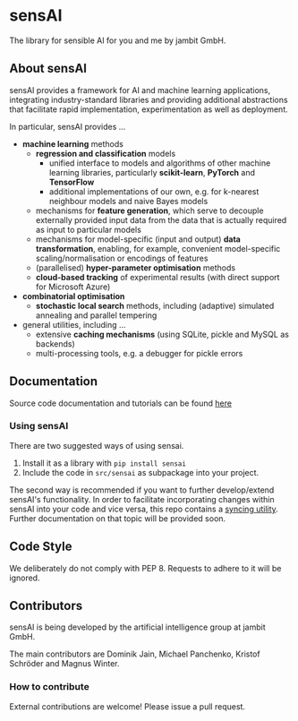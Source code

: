 # sensAI

The library for sensible AI for you and me by jambit GmbH. 

## About sensAI

sensAI provides a framework for AI and machine learning applications, integrating industry-standard libraries and providing additional abstractions that facilitate rapid implementation, experimentation as well as deployment. 

In particular, sensAI provides ...

* **machine learning** methods
  * **regression and classification** models
    * unified interface to models and algorithms of other machine learning libraries, particularly **scikit-learn**, **PyTorch** and **TensorFlow**
    * additional implementations of our own, e.g. for k-nearest neighbour models and naive Bayes models
  * mechanisms for **feature generation**, which serve to decouple externally provided input data from the data that is actually required as input to particular models
  * mechanisms for model-specific (input and output) **data transformation**, enabling, for example, convenient model-specific scaling/normalisation or encodings of features
  * (parallelised) **hyper-parameter optimisation** methods
  * **cloud-based tracking** of experimental results (with direct support for Microsoft Azure)
* **combinatorial optimisation**
  * **stochastic local search** methods, including (adaptive) simulated annealing and parallel tempering
* general utilities, including ...
  * extensive **caching mechanisms** (using SQLite, pickle and MySQL as backends)
  * multi-processing tools, e.g. a debugger for pickle errors

## Documentation

Source code documentation and tutorials can be found [here](https://sensai.readthedocs.io/)

### Using sensAI

There are two suggested ways of using sensai. 

1) Install it as a library with `pip install sensai`
2) Include the code in `src/sensai` as subpackage into your project.

The second way is recommended if you want to further develop/extend sensAI's functionality. In order to facilitate 
incorporating changes within sensAI into your code and vice versa, this repo contains a [syncing utility](repo_dir_sync.py).
Further documentation on that topic will be provided soon.

## Code Style

We deliberately do not comply with PEP 8. Requests to adhere to it will be ignored.

## Contributors

sensAI is being developed by the artificial intelligence group at jambit GmbH.

The main contributors are Dominik Jain, Michael Panchenko, Kristof Schröder and Magnus Winter.

### How to contribute 

External contributions are welcome! Please issue a pull request.

